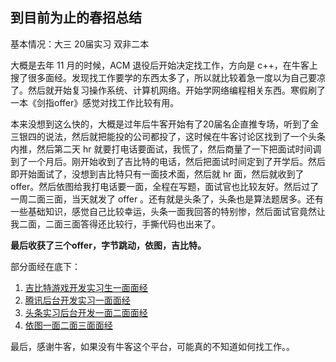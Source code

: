 ## 到目前为止的春招总结

基本情况：大三 20届实习 双非二本

大概是去年 11 月的时候，ACM 退役后开始决定找工作，方向是 c++，在牛客上搜了很多面经。发现找工作要学的东西太多了，所以就比较着急一度以为自己要凉了。然后就开始复习操作系统、计算机网络。开始学网络编程相关东西。寒假刷了一本《剑指offer》感觉对找工作比较有用。



本来没想到这么快的，大概是过年后牛客开始有了20届名企直推专场，听到了金三银四的说法，然后就把能投的公司都投了，这时候在牛客讨论区找到了一个头条内推，然后第二天 hr 就要打电话要面试，我慌了，然后商量了一下把面试时间调到了一个月后。刚开始收到了吉比特的电话，然后把面试时间定到了开学后。然后即开始面试了，没想到吉比特只有一面技术面，然后就 hr 面，然后就收到了offer。然后依图给我打电话要一面，全程在写题，面试官也比较友好。然后过了一周二面三面，当天就发了 offer 。还有就是头条了，头条也是算法题居多。还有一些基础知识，感觉自己比较幸运，头条一面我回答的特别惨，然后面试官竟然让我二面，二面三面答得还比较行，手撕代码也出来了。



**最后收获了三个offer，字节跳动，依图，吉比特。**



部分面经在底下：

1. [吉比特游戏开发实习生一面面经](https://www.nowcoder.com/discuss/156612)
2. [腾讯后台开发实习一面面经](https://www.nowcoder.com/discuss/161935)
3. [头条实习后台开发一面二面面经](https://www.nowcoder.com/discuss/163077)
4. [依图一面二面三面面经](https://www.nowcoder.com/discuss/165615)



最后，感谢牛客，如果没有牛客这个平台，可能真的不知道如何找工作。。